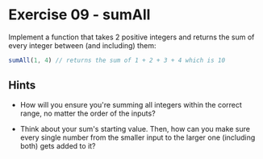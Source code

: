 # Exercise 09 - sumAll

Implement a function that takes 2 positive integers and returns the sum of every integer between (and including) them:

```javascript
sumAll(1, 4) // returns the sum of 1 + 2 + 3 + 4 which is 10
```


## Hints

- How will you ensure you're summing all integers within the correct range, no matter the order of the inputs?

- Think about your sum's starting value. Then, how can you make sure every single number from the smaller input to the larger one (including both) gets added to it?


